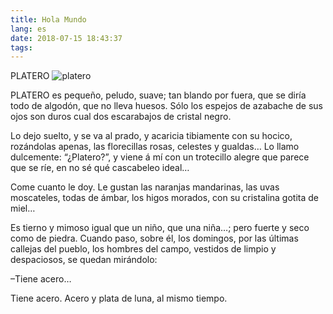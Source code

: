 ```yaml
---
title: Hola Mundo
lang: es
date: 2018-07-15 18:43:37
tags:
---
```


PLATERO
![platero](platero.svg)

PLATERO es pequeño, peludo, suave; tan blando por fuera, que se diría todo de algodón, que no lleva huesos. Sólo los espejos de azabache de sus ojos son duros cual dos escarabajos de cristal negro.

Lo dejo suelto, y se va al prado, y acaricia tibiamente con su hocico, rozándolas apenas, las florecillas rosas, celestes y gualdas… Lo llamo dulcemente: “¿Platero?”, y viene á mí con un trotecillo alegre que parece que se ríe, en no sé qué cascabeleo ideal…

Come cuanto le doy. Le gustan las naranjas mandarinas, las uvas moscateles, todas de ámbar, los higos morados, con su cristalina gotita de miel…

Es tierno y mimoso igual que un niño, que una niña…; pero fuerte y seco como de piedra. Cuando paso, sobre él, los domingos, por las últimas callejas del pueblo, los hombres del campo, vestidos de limpio y despaciosos, se quedan mirándolo:

–Tiene acero…

Tiene acero. Acero y plata de luna, al mismo tiempo.
